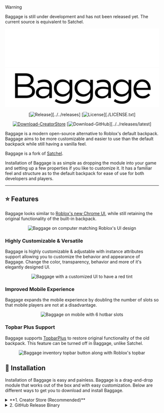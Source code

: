 > [!WARNING]
> Baggage is still under development and has not been released yet. The current source is equivalent to Satchel.

<div style="text-align: center;">
    <img alt="Baggage logo" src="assets/BaggageDark.png#gh-dark-mode-only">
    <img alt="Baggage logo" src="assets/BaggageLight.png#gh-light-mode-only">
</div>

<div style="text-align: center;">

  [![Release][shield-release]][../../releases]
  [![License][shield-license]][./LICENSE.txt]

  [![Download-CreatorStore][mb-robloxdev]][robloxdev]
  [![Download-GitHub][mb-github]][../../releases/latest]
</div>

Baggage is a modern open-source alternative to Roblox's default backpack. Baggage aims to be more customizable and easier to use than the default backpack while still having a vanilla feel.

Baggage is a fork of [Satchel](satchel).

Installation of Baggage is as simple as dropping the module into your game and setting up a few properties if you like to customize it. It has a familiar feel and structure as to the default backpack for ease of use for both developers and players.

---

## ⭐ Features

Baggage looks similar to [Roblox's new Chrome UI](devforum-chromeui), while still retaining the original functionality of the built-in backpack.

<div style="text-align: center;">
  <img alt="Baggage on computer matching Roblox's UI design" src="./assets/" style="width: 49%;">
</div>

### Highly Customizable & Versatile

Baggage is highly customizable & adjustable with instance attributes support allowing you to customize the behavior and appearance of Baggage. Change the color, transparency, behavior and more of it's elegantly designed UI.

<div style="text-align: center;">
  <img alt="Baggage with a customized UI to have a red tint" src="./assets/" style="width: 49%;">
</div>

### Improved Mobile Experience

Baggage expands the mobile experience by doubling the number of slots so that mobile players are not at a disadvantage.

<div style="text-align: center;">
  <img alt="Baggage on mobile with 6 hotbar slots" src="./assets/" style="width: 49%;">
</div>

### Topbar Plus Support

Baggage supports [TopbarPlus](devforum-topbarplus) to restore original functionality of the old backpack. This feature can be turned off in Baggage, unlike Satchel.

<div style="text-align: center;">
  <img alt="Baggage inventory topbar button along with Roblox's topbar" src="./" style="width: 49%;">
</div>

## 🔽 Installation

Installation of Baggage is easy and painless. Baggage is a drag-and-drop module that works out of the box and with easy customization. Below are different ways to get you to download and install Baggage.

<details>

<summary>**1. Creator Store (Recommended)**</summary>

1. Get Baggage from the [Creator Store](robloxdev).

2. Open or locate [Toolbox](rs-toolbox).

3. Find and insert Baggage in [Inventory](rs-inventory)

4. Move Baggage into [StarterPlayerScripts](rs-sps).

</details>

<details>

<summary>2. GitHub Release Binary</summary>

> [!WARNING]
> The GitHub release binary does not have package support, which means you will have to update Baggage manually if you implement it this way.

1. Download `Baggage.rbxmx` file from [the latest release](../../releases/latest).

2. Right click on [StarterPlayerScripts](rs-sps) and click on `"Insert from file..."`

3. Find/select `Baggage.rbxmx` and click `Open`

</details>

<!--
## 📖 Documentation

<details>

<summary>Attributes</summary>

Satchel supports instance attributes allowing you to change and customize many aspects including various behaviors in a friendly easy-to-use interface without having to touch any code. Below see all attributes.

| Attribute | Description | Default |
| :--- | :--- | :--- |
| BackgroundColor3: [`Color3`](https://create.roblox.com/docs/reference/engine/datatypes/Color3) | Determines the background color of the default inventory window and slots. | `[25, 27, 29]` |
| BackgroundTransparency: [`number`](https://create.roblox.com/docs/scripting/luau/numbers) | Determines the background transparency of the default inventory window and slots. | 0.3 |
| CornerRadius: [`UDim`](https://create.roblox.com/docs/reference/engine/datatypes/UDim) | Determines the radius, in pixels, of the default inventory window and slots. | `0, 8` |
| EquipBorderColor3: [`Color3`](https://create.roblox.com/docs/reference/engine/datatypes/Color3) | Determines the color of the equip border when a slot is equipped. | `[255, 255, 255]` |
| EquipBorderSizePixel: [`number`](https://create.roblox.com/docs/scripting/luau/numbers) | Determines the pixel width of the equip border when a slot is equipped. | `5` |
| FontFace: [`Font`](https://create.roblox.com/docs/reference/engine/enums/Font) | Determines the font of the default inventory window and slots. | `Builder Sans` |
| InsetIconPadding: [`boolean`](https://create.roblox.com/docs/scripting/luau/booleans) | Determines whether or not the tool icon is padded in the default inventory window and slots. | True |
| OutlineEquipBorder: [`boolean`](https://create.roblox.com/docs/scripting/luau/booleans) | Determines whether or not the equip border is outline or inset when a slot is equipped. | True |
| TextColor3: [`Color3`](https://create.roblox.com/docs/reference/engine/datatypes/Color3) | Determines the color of the text in default inventory window and slots. | `[255, 255, 255]` |
| TextSize: [`number`](https://create.roblox.com/docs/scripting/luau/numbers) | Determines the size of the text in the default inventory window and slots. | `14` |
| TextStrokeColor3: [`Color3`](https://create.roblox.com/docs/reference/engine/datatypes/Color3) | Determines the color of the text stroke of text in default inventory window and slots. | `[0, 0, 0]` |
| TextStrokeTransparency: [`number`](https://create.roblox.com/docs/scripting/luau/numbers) | Determines the transparency of the text stroke of text in default chat window and slots. | 0.5 |

</details>

<details>

<summary>Methods</summary>

Satchel offers access to some of its internal methods and events for scripting purposes. Below see a table with all the methods available.

| IsOpened(): [`boolean`](https://create.roblox.com/docs/scripting/luau/booleans) |
| :--- |
| Returns whether the inventory is opened or not. |

| SetBackpackEnabled(enabled: boolean): `void` |
| :--- |
| Sets whether the backpack gui is enabled or disabled. |

| GetBackpackEnabled(): [`boolean`](https://create.roblox.com/docs/scripting/luau/booleans) |
| :--- |
| Returns whether the backpack gui is enabled or disabled. |

| GetStateChangedEvent(): [`RBXScriptSignal`](https://create.roblox.com/docs/reference/engine/datatypes/RBXScriptSignal) |
| :--- |
| Returns a signal that fires when the inventory is opened or closed. |

</details>
!-->

[shield-release]:       https://img.shields.io/github/v/release/theletron/Baggage?include_prereleases&logo=robloxstudio&logoColor=white&color=00a2ff&style=for-the-badge
[shield-license]:       https://img.shields.io/github/license/theletron/Baggage?logo=mozilla&color=00a2ff&style=for-the-badge
[mb-robloxdev]:         https://gist.githubusercontent.com/cxmeel/0dbc95191f239b631c3874f4ccf114e2/raw/bb4634715f95ebb209b4e0bcdd4d2d98fe64c64c/roblox_dev.svg
[mb-github]:            https://gist.githubusercontent.com/cxmeel/0dbc95191f239b631c3874f4ccf114e2/raw/bb4634715f95ebb209b4e0bcdd4d2d98fe64c64c/github.svg

[robloxdev]:            https://create.roblox.com
[satchel]:              https://github.com/RyanLua/Satchel

[rs-toolbox]:           https://create.roblox.com/docs/studio/toolbox
[rs-inventory]:         https://create.roblox.com/docs/projects/assets/toolbox#inventory
[rs-sps]:               https://create.roblox.com/docs/reference/engine/classes/StarterPlayerScripts

[devforum-topbarplus]:  https://devforum.roblox.com/t/1017485
[devforum-chromeui]:    https://devforum.roblox.com/t/3215981
